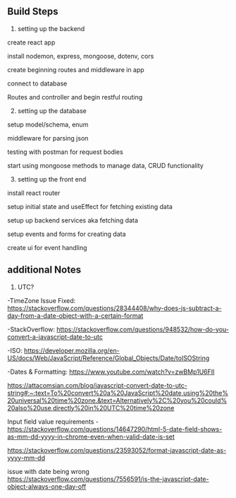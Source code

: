 ## Build Steps

1. setting up the backend

create react app

install nodemon, express, mongoose, dotenv, cors

create beginning routes and middleware in app

connect to database

Routes and controller and begin restful routing

2. setting up the database

setup model/schema, enum

middleware for parsing json

testing with postman for request bodies

start using mongoose methods to manage data, CRUD functionality 

3. setting up the front end         

install react router

setup initial state and useEffect for fetching existing data  

setup up backend services aka fetching data

setup events and forms for creating data 

create ui for event handling  



## additional Notes

1. UTC?

-TimeZone Issue Fixed:
https://stackoverflow.com/questions/28344408/why-does-js-subtract-a-day-from-a-date-object-with-a-certain-format

-StackOverflow:
https://stackoverflow.com/questions/948532/how-do-you-convert-a-javascript-date-to-utc

-ISO:
https://developer.mozilla.org/en-US/docs/Web/JavaScript/Reference/Global_Objects/Date/toISOString

-Dates & Formatting:
https://www.youtube.com/watch?v=zwBMp1U6FII

https://attacomsian.com/blog/javascript-convert-date-to-utc-string#:~:text=To%20convert%20a%20JavaScript%20date,using%20the%20universal%20time%20zone.&text=Alternatively%2C%20you%20could%20also%20use,directly%20in%20UTC%20time%20zone

Input field value requirements -
https://stackoverflow.com/questions/14647290/html-5-date-field-shows-as-mm-dd-yyyy-in-chrome-even-when-valid-date-is-set

https://stackoverflow.com/questions/23593052/format-javascript-date-as-yyyy-mm-dd

issue with date being wrong 
https://stackoverflow.com/questions/7556591/is-the-javascript-date-object-always-one-day-off